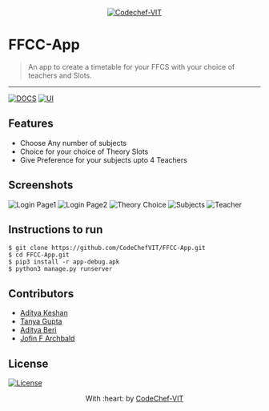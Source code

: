 <p align="center"><a href="http://www.codechefvit.com" target="_blank"><img src="https://s3.amazonaws.com/codechef_shared/sites/all/themes/abessive/logo-3.png" title="CodeChef-VIT" alt="Codechef-VIT"></a>
</p>

# FFCC-App

> <Subtitle>
> An app to create a timetable for your FFCS with your choice of teachers and Slots.

---
[![DOCS](https://img.shields.io/badge/Documentation-see%20docs-green?style=flat-square&logo=appveyor)](https://documenter.getpostman.com/view/11130410/Szf6Wo79?version=latest) 
  [![UI ](https://img.shields.io/badge/User%20Interface-Link%20to%20UI-orange?style=flat-square&logo=appveyor)](INSERT_UI_LINK_HERE)




## Features
- Choose Any number of subjects
- Choice for your choice of Theory Slots
- Give Preference for your subjects upto 4 Teachers 




## Screenshots
<img src="https://github.com/AdityaKeshan/FFCC/raw/master/img/login_1.jpg" alt="Login Page1">
<img src="https://github.com/AdityaKeshan/FFCC/raw/master/img/login_2.jpg" alt="Login Page2">
<img src="https://github.com/AdityaKeshan/FFCC/raw/master/img/choice.jpg" alt="Theory Choice">
<img src="https://github.com/AdityaKeshan/FFCC/raw/master/img/subject_selection.jpg" alt="Subjects">
<img src="https://github.com/AdityaKeshan/FFCC-App/raw/master/img/Teacher.jpg" alt="Teacher">

## Instructions to run

```
$ git clone https://github.com/CodeChefVIT/FFCC-App.git
$ cd FFCC-App.git
$ pip3 install -r app-debug.apk
$ python3 manage.py runserver
```

## Contributors
- <a href="https://github.com/AdityaKeshan">Aditya Keshan</a>
- <a href="https://github.com/tanyagupta17">Tanya Gupta</a>
- <a href="https://github.com/aditya-beri">Aditya Beri</a>
- <a href="https://github.com/tanyagupta17">Jofin F Archbald</a>

## License

[![License](http://img.shields.io/:license-mit-blue.svg?style=flat-square)](http://badges.mit-license.org)

<p align="center">
	With :heart: by <a href="http://www.codechefvit.com" target="_blank">CodeChef-VIT</a>
</p>
